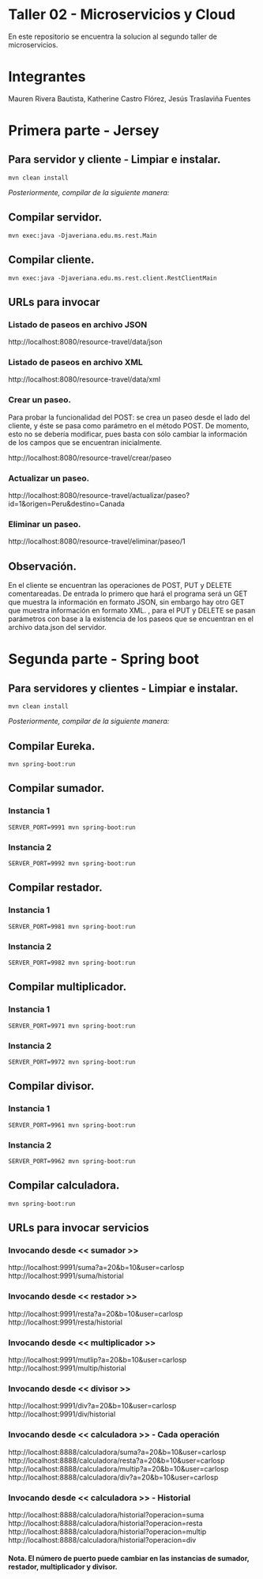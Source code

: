 # Taller 02 - Microservicios y Cloud
En este repositorio se encuentra la solucion al segundo taller de microservicios.

# Integrantes
Mauren Rivera Bautista,
Katherine Castro Flórez,
Jesús Traslaviña Fuentes

# Primera parte - Jersey

## Para servidor y cliente - Limpiar e instalar.
```console
mvn clean install
```

_Posteriormente, compilar de la siguiente manera:_

## Compilar servidor.
```console
mvn exec:java -Djaveriana.edu.ms.rest.Main
```

## Compilar cliente.
```console
mvn exec:java -Djaveriana.edu.ms.rest.client.RestClientMain
```
## URLs para invocar 
### Listado de paseos en archivo JSON
http://localhost:8080/resource-travel/data/json

### Listado de paseos en archivo XML
http://localhost:8080/resource-travel/data/xml

### Crear un paseo.
Para probar la funcionalidad del POST: se crea un paseo desde el lado del cliente, y éste se pasa como parámetro en el método POST. De momento, esto no se debería modificar, pues basta con sólo cambiar la información de los campos que se encuentran inicialmente.

http://localhost:8080/resource-travel/crear/paseo

### Actualizar un paseo.
http://localhost:8080/resource-travel/actualizar/paseo?id=1&origen=Peru&destino=Canada

### Eliminar un paseo.
http://localhost:8080/resource-travel/eliminar/paseo/1


## Observación.
En el cliente se encuentran las operaciones de POST, PUT y DELETE comentareadas. De entrada lo primero que hará el programa será un GET que muestra la información en formato JSON, sin embargo hay otro GET que muestra información en formato XML. , para el PUT y DELETE se pasan parámetros con base a la existencia de los paseos que se encuentran en el archivo data.json del servidor.

# Segunda parte - Spring boot

## Para servidores y clientes - Limpiar e instalar.
```console
mvn clean install
```

_Posteriormente, compilar de la siguiente manera:_

## Compilar Eureka.
```console
mvn spring-boot:run
```

## Compilar sumador. 
### Instancia 1 
```console
SERVER_PORT=9991 mvn spring-boot:run  
```

### Instancia 2 
```console
SERVER_PORT=9992 mvn spring-boot:run
```

## Compilar restador.
### Instancia 1 
```console
SERVER_PORT=9981 mvn spring-boot:run 
```

### Instancia 2 
```console
SERVER_PORT=9982 mvn spring-boot:run
```

## Compilar multiplicador.
### Instancia 1 
```console
SERVER_PORT=9971 mvn spring-boot:run
```

### Instancia 2 
```console
SERVER_PORT=9972 mvn spring-boot:run
```

## Compilar divisor.
### Instancia 1 
```console
SERVER_PORT=9961 mvn spring-boot:run  
```

### Instancia 2 
```console
SERVER_PORT=9962 mvn spring-boot:run
```

## Compilar calculadora.
```console
mvn spring-boot:run
```

## URLs para invocar servicios
### Invocando desde << sumador >>
http://localhost:9991/suma?a=20&b=10&user=carlosp  
http://localhost:9991/suma/historial

### Invocando desde << restador >>
http://localhost:9991/resta?a=20&b=10&user=carlosp  
http://localhost:9991/resta/historial

### Invocando desde << multiplicador >>
http://localhost:9991/mutlip?a=20&b=10&user=carlosp  
http://localhost:9991/multip/historial

### Invocando desde << divisor >>
http://localhost:9991/div?a=20&b=10&user=carlosp  
http://localhost:9991/div/historial

### Invocando desde << calculadora >> - Cada operación
http://localhost:8888/calculadora/suma?a=20&b=10&user=carlosp  
http://localhost:8888/calculadora/resta?a=20&b=10&user=carlosp  
http://localhost:8888/calculadora/multip?a=20&b=10&user=carlosp  
http://localhost:8888/calculadora/div?a=20&b=10&user=carlosp  

### Invocando desde << calculadora >> - Historial
http://localhost:8888/calculadora/historial?operacion=suma  
http://localhost:8888/calculadora/historial?operacion=resta  
http://localhost:8888/calculadora/historial?operacion=multip  
http://localhost:8888/calculadora/historial?operacion=div  

#### Nota. El número de puerto puede cambiar en las instancias de sumador, restador, multiplicador y divisor.
